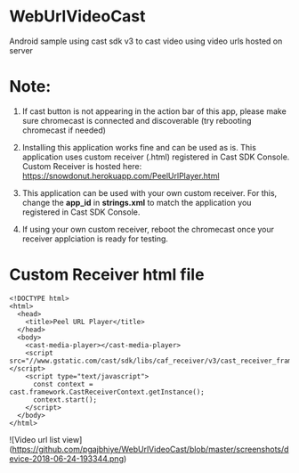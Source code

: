 # WebUrlVideoCast
Android sample using cast sdk v3 to cast video using video urls hosted on server


# Note:
1. If cast button is not appearing in the action bar of this app, please make sure chromecast is connected and discoverable (try rebooting chromecast if needed)

2. Installing this application works fine and can be used as is. This application uses custom receiver (.html) registered in Cast SDK Console. 
Custom Receiver is hosted here: https://snowdonut.herokuapp.com/PeelUrlPlayer.html

3. This application can be used with your own custom receiver. For this, change the **app_id** in **strings.xml** to match the application you registered in Cast SDK Console.

4. If using your own custom receiver, reboot the chromecast once your receiver applciation is ready for testing.


# Custom Receiver html file

```
<!DOCTYPE html>
<html>
  <head>
    <title>Peel URL Player</title>
  </head>
  <body>
    <cast-media-player></cast-media-player>
    <script src="//www.gstatic.com/cast/sdk/libs/caf_receiver/v3/cast_receiver_framework.js"></script>
    <script type="text/javascript">
      const context = cast.framework.CastReceiverContext.getInstance();
      context.start();
    </script>
  </body>
</html>
```
![Video url list view]
(https://github.com/pgajbhiye/WebUrlVideoCast/blob/master/screenshots/device-2018-06-24-193344.png)


